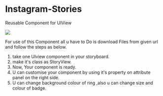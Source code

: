 # Instagram-Stories
Reusable Component for UIView 

![](images/sreen1.png)

For use of this Component all u have to Do is download Files from given url and follow the steps as below.

1. take one UIview component in your storyboard.
2. make it's class as StoryView.
3. Now, Your component is ready.
4. U can customise your component by using it's property on attribute panel on the right side.
5. U can change background colour of ring ,also u can change size and colour of badge.

